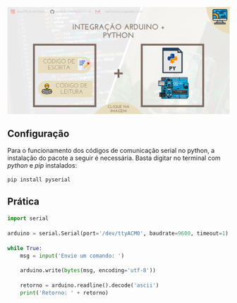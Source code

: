 <p align="center">
<a href="https://github.com/mateustoin/Palestra-Python-para-Arduino/blob/master/codes/Serial/arduino-python.md">
  <img src="../../img/imagens-palestra/22.png" style="height:300px, "/>
</a>
</p>

## Configuração

<p>
  Para o funcionamento dos códigos de comunicação serial no python, a instalação do pacote a seguir é necessária. Basta digitar no terminal com <i>python</i> e <i>pip</i> instalados:
</p>

`pip install pyserial`

## Prática

```python
import serial

arduino = serial.Serial(port='/dev/ttyACM0', baudrate=9600, timeout=1)

while True:
    msg = input('Envie um comando: ')

    arduino.write(bytes(msg, encoding='utf-8'))

    retorno = arduino.readline().decode('ascii')
    print('Retorno: ' + retorno)
```
